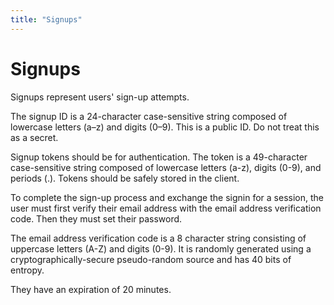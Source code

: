 ```yaml
---
title: "Signups"
---
```


# Signups

Signups represent users' sign-up attempts.

The signup ID is a 24-character case-sensitive string composed of lowercase letters (a–z) and digits (0–9). This is a public ID. Do not treat this as a secret.

Signup tokens should be for authentication. The token is a 49-character case-sensitive string composed of lowercase letters (a-z), digits (0-9), and periods (.). Tokens should be safely stored in the client.

To complete the sign-up process and exchange the signin for a session, the user must first verify their email address with the email address verification code. Then they must set their password.

The email address verification code is a 8 character string consisting of uppercase letters (A-Z) and digits (0-9). It is randomly generated using a cryptographically-secure pseudo-random source and has 40 bits of entropy.

They have an expiration of 20 minutes.